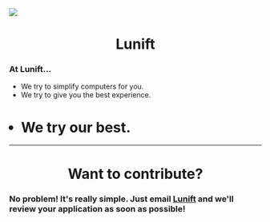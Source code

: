 <img src="https://www.lunift.cf/images/tn.png">
<h1 align="center">Lunift</h1>

<h3>At Lunift...</h3>
<ul>
  <li>
    We try to simplify computers for you.
  </li>
  <li>
    We try to give you the best experience.
  </li>
  <h1><li>
    We try our best.
    </li></h1>
</ul>


<hr/>
<h1 align="center">Want to contribute?</h1>
<h3>No problem! It's really simple. Just email <a href="mailto:lunift@pm.me">Lunift</a> and we'll review your application as soon as possible!</h3>
